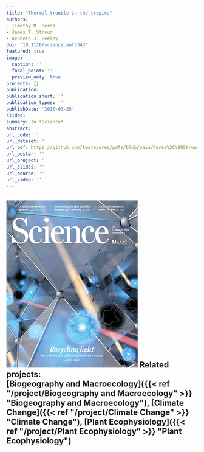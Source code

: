 ```yaml
---
title: "Thermal trouble in the tropics"
authors:
- Timothy M. Perez
- James T. Stroud
- Kenneth J. Feeley
doi: '10.1126/science.aaf3343'
featured: true
image:
  caption: ''
  focal_point: ''
  preview_only: true
projects: []
publication: 
publication_short: ''
publication_types: ''
publishDate: '2016-03-25'
slides: 
summary: In *Science*
abstract:
url_code: ''
url_dataset: ''
url_pdf: https://github.com/tmoreperez/pdfs/blob/main/Perez%2C%20Stroud%2C%20Feeley%20-%202016%20-%20Thermal%20trouble%20in%20the%20tropics.pdf
url_poster: ''
url_project: ''
url_slides: ''
url_source: ''
url_video: ''
---
```

![Figure 1](featured.jpg)
Related projects:<br>
[Biogeography and Macroecology]({{< ref "/project/Biogeography and Macroecology" >}} "Biogeography and Macroecology"),
[Climate Change]({{< ref "/project/Climate Change" >}} "Climate Change"), 
[Plant Ecophysiology]({{< ref "/project/Plant Ecophysiology" >}} "Plant Ecophysiology")
---
